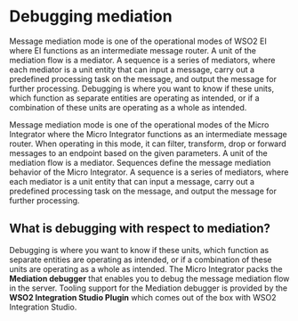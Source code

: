 # Debugging mediation

Message mediation mode is one of the operational modes of WSO2 EI where
EI functions as an intermediate message router. A unit of the mediation
flow is a mediator. A sequence is a series of mediators, where each
mediator is a unit entity that can input a message, carry out a
predefined processing task on the message, and output the message for
further processing. Debugging is where you want to know if these units,
which function as separate entities are operating as intended, or if a
combination of these units are operating as a whole as intended.

Message mediation mode is one of the operational modes of the Micro Integrator where the Micro Integrator functions as an intermediate message
router. When operating in this mode, it can filter, transform, drop or
forward messages to an endpoint based on the given parameters. A unit of
the mediation flow is a mediator. Sequences define the message mediation
behavior of the Micro Integrator. A sequence is a series of mediators, where
each mediator is a unit entity that can input a message, carry out a
predefined processing task on the message, and output the message for
further processing.

## What is debugging with respect to mediation?

Debugging is where you want to know if these units, which function as separate entities are operating as intended, or if a combination of
these units are operating as a whole as intended. The Micro Integrator packs the **Mediation debugger** that enables you to debug the message mediation flow in the server. Tooling support for the
Mediation debugger is provided by the **WSO2 Integration Studio Plugin**
which comes out of the box with WSO2 Integration Studio.

